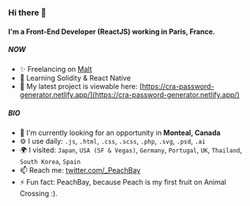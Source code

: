 ### Hi there 👋

#### I'm a Front-End Developer (ReactJS) working in Paris, France.

##### NOW

- ✨ Freelancing on [Malt](https://www.malt.fr/profile/tiffeny)
- 🤖 Learning Solidity & React Native
- 🍑 My latest project is viewable here: [https://cra-password-generator.netlify.app/](https://cra-password-generator.netlify.app/)

##### BIO

- 🏢 I'm currently looking for an opportunity in **Monteal, Canada**
- ⚙️ I use daily: `.js`, `.html`, `.css`, `.scss`, `.php`, `.svg`, `.psd`, `.ai`
- 🌍 I visited: `Japan`, `USA (SF & Vegas)`, `Germany`, `Portugal`, `UK`, `Thailand`, `South Korea`, `Spain`
- 📫 Reach me: [twitter.com/\_PeachBay](https://twitter.com/0xYurian)
- ⚡️ Fun fact: PeachBay, because Peach is my first fruit on Animal Crossing :).
